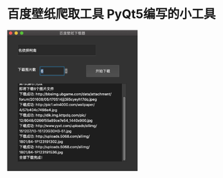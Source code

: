 # 百度壁纸爬取工具 PyQt5编写的小工具
<img src="https://raw.githubusercontent.com/Zoe0313/BaiduImageSpider/master/preview.png" width="60%">
